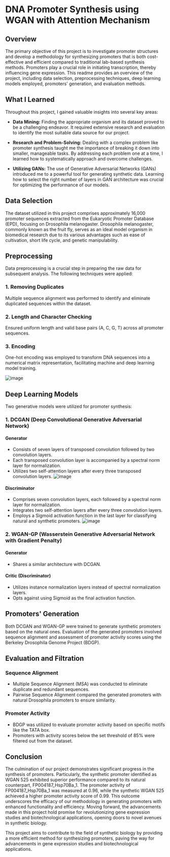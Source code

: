 # DNA Promoter Synthesis using WGAN with Attention Mechanism

## Overview

The primary objective of this project is to investigate promoter structures and develop a methodology for synthesizing promoters that is both cost-effective and efficient compared to traditional lab-based synthesis methods. Promoters play a crucial role in initiating transcription, thereby influencing gene expression. This readme provides an overview of the project, including data selection, preprocessing techniques, deep learning models employed, promoters' generation, and evaluation methods.

## What I Learned

Throughout this project, I gained valuable insights into several key areas:

- **Data Mining:** Finding the appropriate organism and its dataset proved to be a challenging endeavor. It required extensive research and evaluation to identify the most suitable data source for our project.

- **Research and Problem-Solving:** Dealing with a complex problem like promoter synthesis taught me the importance of breaking it down into smaller, manageable tasks. By addressing each problem one at a time, I learned how to systematically approach and overcome challenges.

- **Utilizing GANs:** The use of Generative Adversarial Networks (GANs) introduced me to a powerful tool for generating synthetic data. Learning how to select the right number of layers in GAN architecture was crucial for optimizing the performance of our models.


## Data Selection

The dataset utilized in this project comprises approximately 16,000 promoter sequences extracted from the Eukaryotic Promoter Database (EPD), focusing on Drosophila melanogaster. Drosophila melanogaster, commonly known as the fruit fly, serves as an ideal model organism in biomedical research due to its various advantages such as ease of cultivation, short life cycle, and genetic manipulability.

## Preprocessing

Data preprocessing is a crucial step in preparing the raw data for subsequent analysis. The following techniques were applied:

### 1. Removing Duplicates

Multiple sequence alignment was performed to identify and eliminate duplicated sequences within the dataset.

### 2. Length and Character Checking

Ensured uniform length and valid base pairs (A, C, G, T) across all promoter sequences.

### 3. Encoding

One-hot encoding was employed to transform DNA sequences into a numerical matrix representation, facilitating machine and deep learning model training.


![image](https://github.com/aditya-satope/DNA-promoter-synthesis/assets/103871024/b719375b-1546-4d7b-b474-019e47e17ee3)


## Deep Learning Models

Two generative models were utilized for promoter synthesis:

### 1. DCGAN (Deep Convolutional Generative Adversarial Network)

#### Generator
- Consists of seven layers of transposed convolution followed by two convolution layers.
- Each transposed convolution layer is accompanied by a spectral norm layer for normalization.
- Utilizes two self-attention layers after every three transposed convolution layers.
  ![image](https://github.com/aditya-satope/DNA-promoter-synthesis/assets/103871024/352d9bfa-fead-41a0-a898-9c64e1fc4493)


#### Discriminator
- Comprises seven convolution layers, each followed by a spectral norm layer for normalization.
- Integrates two self-attention layers after every three convolution layers.
- Employs a Sigmoid activation function in the last layer for classifying natural and synthetic promoters.
  ![image](https://github.com/aditya-satope/DNA-promoter-synthesis/assets/103871024/6e509caf-9446-463e-8897-3434d14accb4)


### 2. WGAN-GP (Wasserstein Generative Adversarial Network with Gradient Penalty)

#### Generator
- Shares a similar architecture with DCGAN.
  
#### Critic (Discriminator)
- Utilizes instance normalization layers instead of spectral normalization layers.
- Opts against using Sigmoid as the final activation function.

## Promoters' Generation

Both DCGAN and WGAN-GP were trained to generate synthetic promoters based on the natural ones. Evaluation of the generated promoters involved sequence alignment and assessment of promoter activity scores using the Berkeley Drosophila Genome Project (BDGP).

## Evaluation and Filtration

### Sequence Alignment
- Multiple Sequence Alignment (MSA) was conducted to eliminate duplicate and redundant sequences.
- Pairwise Sequence Alignment compared the generated promoters with natural Drosophila promoters to ensure similarity.

### Promoter Activity
- BDGP was utilized to evaluate promoter activity based on specific motifs like the TATA box.
- Promoters with activity scores below the set threshold of 85% were filtered out from the dataset.


## Conclusion

The culmination of our project demonstrates significant progress in the synthesis of promoters. Particularly, the synthetic promoter identified as WGAN 525 exhibited superior performance compared to its natural counterpart, FP004187_Hsp70Ba_1. The promoter activity of FP004187_Hsp70Ba_1 was measured at 0.96, while the synthetic WGAN 525 achieved a higher promoter activity score of 0.99. This outcome underscores the efficacy of our methodology in generating promoters with enhanced functionality and efficiency. Moving forward, the advancements made in this project hold promise for revolutionizing gene expression studies and biotechnological applications, opening doors to novel avenues in synthetic biology.

This project aims to contribute to the field of synthetic biology by providing a more efficient method for synthesizing promoters, paving the way for advancements in gene expression studies and biotechnological applications.
